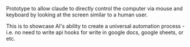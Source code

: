 Prototype to allow claude to directly control the computer via mouse and keyboard by looking at the screen similar to a human user. 

This is to showcase AI's ability to create a universal automation process - i.e. no need to write api hooks for write in google docs, google sheets, or etc.
